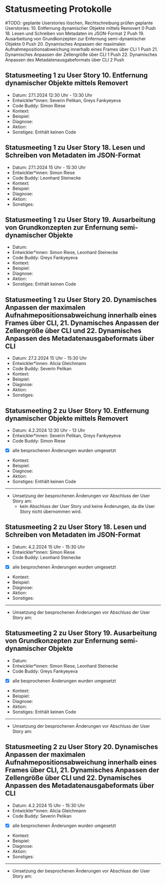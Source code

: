 # Statusmeeting Protokolle

#TODO: geplante Userstories löschen, Rechtschreibung prüfen
geplante Userstories:
10. Entfernung dynamischer Objekte mittels Removert 0 Push
18. Lesen und Schreiben von Metadaten im JSON-Format 2 Push
19. Ausarbeitung von Grundkonzepten zur Enfernung semi-dynamischer Objekte 0 Push
20. Dynamisches Anpassen der maximalen Aufnahmepositionsabweichung innerhalb eines Frames über CLI 1 Push
21. Dynamisches Anpassen der Zellengröße über CLI  1 Push
22. Dynamisches Anpassen des Metadatenausgabeformats über CLI 2 Push

## Statusmeeting 1 zu User Story 10. Entfernung dynamischer Objekte mittels Removert
- Datum: 27.1.2024 12:30 Uhr - 13:30 Uhr
- Entwickler\*innen: Severin Pelikan, Greys Fankyeyeva
- Code Buddy: Simon Riese
- Kontext:
- Beispiel:
- Diagnose:
- Aktion:
- Sonstiges: Enthält keinen Code

## Statusmeeting 1 zu User Story 18. Lesen und Schreiben von Metadaten im JSON-Format
- Datum: 27.1.2024 15 Uhr - 15:30 Uhr
- Entwickler\*innen: Simon Riese
- Code Buddy: Leonhard Steinecke
- Kontext:
- Beispiel:
- Diagnose:
- Aktion:
- Sonstiges:

## Statusmeeting 1 zu User Story 19. Ausarbeitung von Grundkonzepten zur Enfernung semi-dynamischer Objekte 
- Datum:
- Entwickler\*innen: Simon Riese, Leonhard Steinecke
- Code Buddy: Greys Fankyeyeva 
- Kontext:
- Beispiel:
- Diagnose:
- Aktion:
- Sonstiges: Enthält keinen Code

## Statusmeeting 1 zu User Story 20. Dynamisches Anpassen der maximalen Aufnahmepositionsabweichung innerhalb eines Frames über CLI, 21. Dynamisches Anpassen der Zellengröße über CLI und 22. Dynamisches Anpassen des Metadatenausgabeformats über CLI
- Datum: 27.2.2024 15 Uhr - 15:30 Uhr
- Entwickler\*innen: Alicia Gleichmann
- Code Buddy: Severin Pelikan
- Kontext:
- Beispiel:
- Diagnose:
- Aktion:
- Sonstiges:

## Statusmeeting 2 zu User Story 10. Entfernung dynamischer Objekte mittels Removert
- Datum: 4.2.2024 12:30 Uhr - 13 Uhr
- Entwickler\*innen: Severin Pelikan, Greys Fankyeyeva
- Code Buddy: Simon Riese
- [x] alle besprochenen Änderungen wurden umgesetzt 
- Kontext:
- Beispiel:
- Diagnose:
- Aktion:
- Sonstiges: Enthält keinen Code
---
- Umsetzung der besprochenen Änderungen vor Abschluss der User Story am: 
	- kein Abschluss der User Story und keine Änderungen, da die User Story nicht übernommen wird.

## Statusmeeting 2 zu User Story 18. Lesen und Schreiben von Metadaten im JSON-Format
- Datum: 4.2.2024 15 Uhr - 15:30 Uhr
- Entwickler\*innen: Simon Riese
- Code Buddy:  Leonhard Steinecke
- [x] alle besprochenen Änderungen wurden umgesetzt 
- Kontext:
- Beispiel:
- Diagnose:
- Aktion:
- Sonstiges:
---
- Umsetzung der besprochenen Änderungen vor Abschluss der User Story am: 

## Statusmeeting 2 zu User Story 19. Ausarbeitung von Grundkonzepten zur Enfernung semi-dynamischer Objekte 
- Datum:
- Entwickler\*innen: Simon Riese, Leonhard Steinecke
- Code Buddy: Greys Fankyeyeva
- [x] alle besprochenen Änderungen wurden umgesetzt 
- Kontext:
- Beispiel:
- Diagnose:
- Aktion:
- Sonstiges: Enthält keinen Code
---
- Umsetzung der besprochenen Änderungen vor Abschluss der User Story am: 

## Statusmeeting 2 zu User Story 20. Dynamisches Anpassen der maximalen Aufnahmepositionsabweichung innerhalb eines Frames über CLI, 21. Dynamisches Anpassen der Zellengröße über CLI und 22. Dynamisches Anpassen des Metadatenausgabeformats über CLI
- Datum: 4.2.2024 15 Uhr - 15:30 Uhr
- Entwickler\*innen: Alicia Gleichmann
- Code Buddy: Severin Pelikan
- [x] alle besprochenen Änderungen wurden umgesetzt 
- Kontext:
- Beispiel:
- Diagnose:
- Aktion:
- Sonstiges:
---
- Umsetzung der besprochenen Änderungen vor Abschluss der User Story am: 